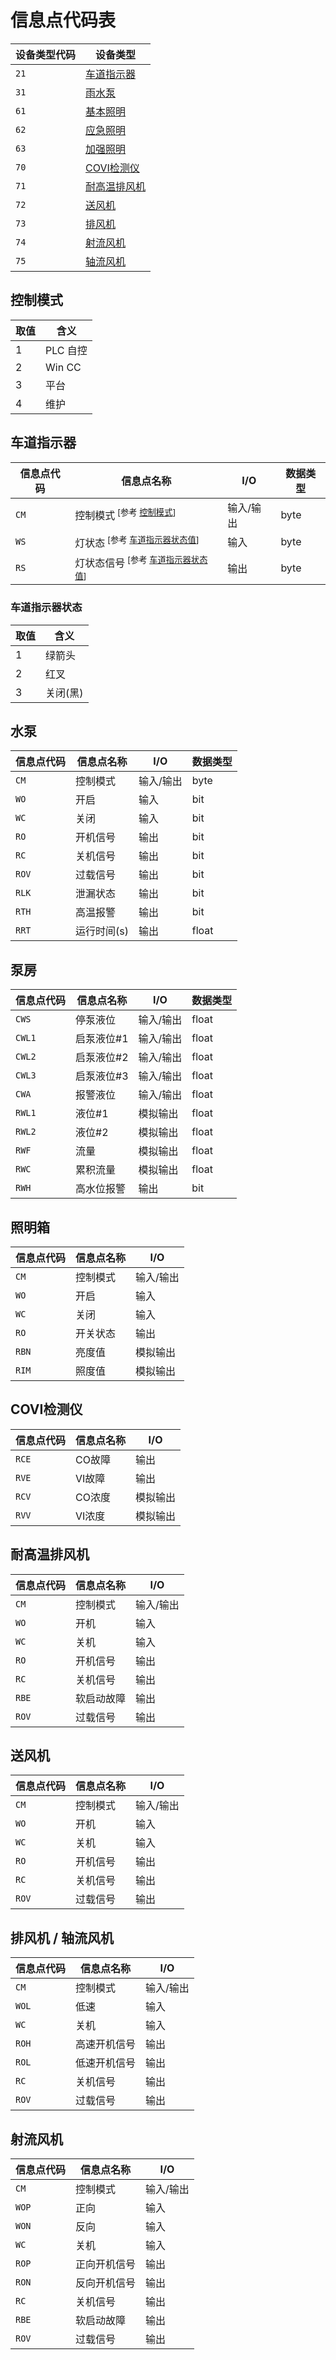 # 信息点代码表

设备类型代码 | 设备类型
-- | --
`21` | [车道指示器](#车道指示器)
`31` | [雨水泵](#雨水泵)
`61` | [基本照明](#照明箱)
`62` | [应急照明](#照明箱)
`63` | [加强照明](#照明箱)
`70` | [COVI检测仪](#COVI检测仪)
`71` | [耐高温排风机](#耐高温排风机)
`72` | [送风机](#送风机)
`73` | [排风机](#排风机--轴流风机)
`74` | [射流风机](#射流风机)
`75` | [轴流风机](#排风机--轴流风机)

## 控制模式
取值 | 含义
-- | --
1 | PLC 自控
2 | Win CC
3 | 平台
4 | 维护

## 车道指示器
信息点代码 | 信息点名称 | I/O | 数据类型
-- | -- | -- | --
`CM` | 控制模式<sup> \[参考 [控制模式](#控制模式)\]</sup> | 输入/输出 | byte
`WS` | 灯状态<sup> \[参考 [车道指示器状态值](#车道指示器状态)\]</sup> | 输入 | byte
`RS` | 灯状态信号<sup> \[参考 [车道指示器状态值](#车道指示器状态)\]</sup> | 输出 | byte

### 车道指示器状态
取值 | 含义
-- | --
1 | 绿箭头
2 | 红叉
3 | 关闭(黑)

## 水泵
信息点代码 | 信息点名称 | I/O | 数据类型
-- | -- | -- | --
`CM` | 控制模式 | 输入/输出 | byte
`WO` | 开启 | 输入 | bit
`WC` | 关闭 | 输入 | bit
`RO` | 开机信号 | 输出 | bit
`RC` | 关机信号 | 输出 | bit
`ROV` | 过载信号 | 输出 | bit
`RLK` | 泄漏状态 | 输出 | bit
`RTH` | 高温报警 | 输出 | bit
`RRT` | 运行时间(s) | 输出 | float

## 泵房
信息点代码 | 信息点名称 | I/O | 数据类型
-- | -- | -- | --
`CWS` | 停泵液位 | 输入/输出 | float
`CWL1` | 启泵液位#1 | 输入/输出 | float
`CWL2` | 启泵液位#2 | 输入/输出 | float
`CWL3` | 启泵液位#3 | 输入/输出 | float
`CWA` | 报警液位 | 输入/输出 | float
`RWL1` | 液位#1 | 模拟输出 | float
`RWL2` | 液位#2 | 模拟输出 | float
`RWF` | 流量 | 模拟输出 | float
`RWC` | 累积流量 | 模拟输出 | float
`RWH` | 高水位报警 | 输出 | bit

## 照明箱
信息点代码 | 信息点名称 | I/O
-- | -- | --
`CM` | 控制模式 | 输入/输出
`WO` | 开启 | 输入
`WC` | 关闭 | 输入
`RO` | 开关状态 | 输出
`RBN` | 亮度值 | 模拟输出
`RIM` | 照度值 | 模拟输出

## COVI检测仪
信息点代码 | 信息点名称 | I/O
-- | -- | --
`RCE` | CO故障 | 输出
`RVE` | VI故障 | 输出
`RCV` | CO浓度 | 模拟输出
`RVV` | VI浓度 | 模拟输出

## 耐高温排风机
信息点代码 | 信息点名称 | I/O
-- | -- | --
`CM` | 控制模式 | 输入/输出
`WO` | 开机 | 输入
`WC` | 关机 | 输入
`RO` | 开机信号 | 输出
`RC` | 关机信号 | 输出
`RBE` | 软启动故障 | 输出
`ROV` | 过载信号 | 输出

## 送风机
信息点代码 | 信息点名称 | I/O
-- | -- | --
`CM` | 控制模式 | 输入/输出
`WO` | 开机 | 输入
`WC` | 关机 | 输入
`RO` | 开机信号 | 输出
`RC` | 关机信号 | 输出
`ROV` | 过载信号 | 输出

## 排风机 / 轴流风机
信息点代码 | 信息点名称 | I/O
-- | -- | --
`CM` | 控制模式 | 输入/输出
`WOL` | 低速 | 输入
`WC` | 关机 | 输入
`ROH` | 高速开机信号 | 输出
`ROL` | 低速开机信号 | 输出
`RC` | 关机信号 | 输出
`ROV` | 过载信号 | 输出

## 射流风机
信息点代码 | 信息点名称 | I/O
-- | -- | --
`CM` | 控制模式 | 输入/输出
`WOP` | 正向 | 输入
`WON` | 反向 | 输入
`WC` | 关机 | 输入
`ROP` | 正向开机信号 | 输出
`RON` | 反向开机信号 | 输出
`RC` | 关机信号 | 输出
`RBE` | 软启动故障 | 输出
`ROV` | 过载信号 | 输出

